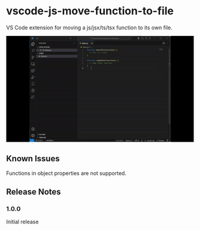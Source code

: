 # vscode-js-move-function-to-file

VS Code extension for moving a js/jsx/ts/tsx function to its own file.

![](video/MoveFunctionToFile.gif)

## Known Issues

Functions in object properties are not supported.

## Release Notes

### 1.0.0

Initial release
